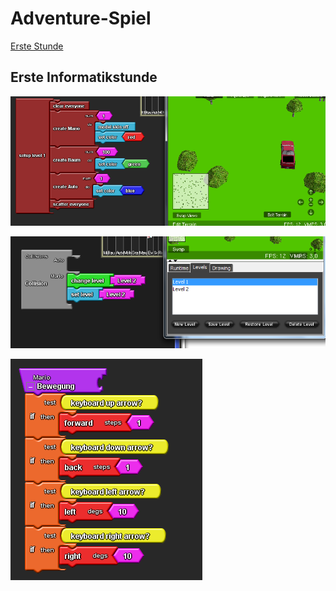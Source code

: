 # Adventure-Spiel



[Erste Stunde](#eins)

## Erste Informatikstunde<a name="eins"></a>

![screenshot1](Bilder/Screenshot01.png "1")

![screenshot2](Bilder/Screenshot02.png "2")

![screenshot3](Bilder/Screenshot03.png "3")
